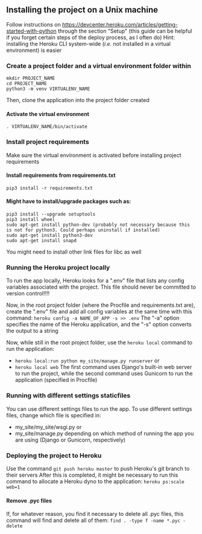 ## Installing the project on a Unix machine
Follow instructions on https://devcenter.heroku.com/articles/getting-started-with-python through the section "Setup" (this guide can be helpful if you forget certain steps of the deploy process, as I often do)
Hint: installing the Heroku CLI system-wide (_i.e._ not installed in a virtual environment) is easier


### Create a project folder and a virtual environment folder within
```
mkdir PROJECT_NAME
cd PROJECT_NAME
python3 -m venv VIRTUALENV_NAME
```
Then, clone the application into the project folder created

#### Activate the virtual environment
`. VIRTUALENV_NAME/bin/activate`


### Install project requirements
Make sure the virtual environment is activated before installing project requirements

#### Install requirements from requirements.txt
`pip3 install -r requirements.txt`

#### Might have to install/upgrade packages such as:
```
pip3 install --upgrade setuptools
pip3 install wheel
sudo apt-get install python-dev (probably not necessary because this is not for python3. Could perhaps uninstall if installed)
sudo apt-get install python3-dev
sudo apt-get install snapd
```
You might need to install other link files for libc as well


### Running the Heroku project locally
To run the app locally, Heroku looks for a ".env" file that lists any config variables associated with the project. This file should never be committed to version control!!!!

Now, in the root project folder (where the Procfile and requirements.txt are), create the ".env" file and add all config variables at the same time with this command:
`heroku config -a NAME_OF_APP -s >> .env`
The "-a" option specifies the name of the Heroku application, and the "-s" option converts the output to a string

Now, while still in the root project folder, use the `heroku local` command to run the application:
* `heroku local:run python my_site/manage.py runserver`
or
* `heroku local web`
The first command uses Django's built-in web server to run the project, while the second command uses Gunicorn to run the application (specified in Procfile)


### Running with different settings staticfiles
You can use different settings files to run the app. To use different settings files, change which file is specified in:
* my_site/my_site/wsgi.py
or
* my_site/manage.py
depending on which method of running the app you are using (Django or Gunicorn, respectively)


### Deploying the project to Heroku
Use the command `git push heroku master` to push Heroku's git branch to their servers
After this is completed, it might be necessary to run this command to allocate a Heroku dyno to the application: `heroku ps:scale web=1`

#### Remove .pyc files
If, for whatever reason, you find it necessary to delete all .pyc files, this command will find and delete all of them:
`find . -type f -name *.pyc -delete`

